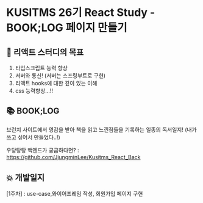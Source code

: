 # KUSITMS 26기 React Study - BOOK;LOG 페이지 만들기

## 📝 리액트 스터디의 목표
1. 타입스크립트 능력 향상
2. 서버와 통신! (서버는 스프링부트로 구현)
3. 리액트 hooks에 대한 깊이 있는 이해
4. css 능력향상...!!


## 📚 BOOK;LOG

브런치 사이트에서 영감을 받아 책을 읽고 느낀점들을 기록하는 일종의 독서일지!
(내가 쓰고 싶어서 만들었다..!)

우당탕탕 백엔드가 궁금하다면? : https://github.com/JjungminLee/Kusitms_React_Back

## 💥 개발일지

[1주차] : use-case,와이어프레임 작성, 회원가입 페이지 구현